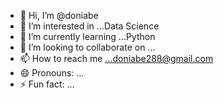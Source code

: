 - 👋 Hi, I’m @doniabe
- 👀 I’m interested in ...Data Science
- 🌱 I’m currently learning ...Python
- 💞️ I’m looking to collaborate on ...
- 📫 How to reach me ...doniabe288@gmail.com
- 😄 Pronouns: ...
- ⚡ Fun fact: ...

<!---
doniabe/doniabe is a ✨ special ✨ repository because its `README.md` (this file) appears on your GitHub profile.
You can click the Preview link to take a look at your changes.
--->
